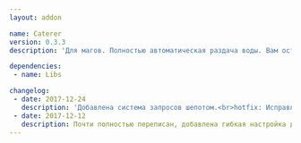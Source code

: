 ```yaml
---
layout: addon

name: Caterer
version: 0.3.3
description: 'Для магов. Полностью автоматическая раздача воды. Вам остается лишь заготовить еду и воду, остальное аддон сделает за вас.<br>Система запросов шепотом:<br>Магу можно послать запрос на конкретное количество воды и еды для Вас. Чтобы это сделать необходимо отправить магу сообщение шепотом:<br>#cat <количество еды> <количество воды>''<br>Примечание:<br>Префикс #cat должен быть обязателен. Так аддон поймет, что это запрос, а не обычное сообщение. В запросе стоит строгий порядок. Вначале указывается еда, затем вода. Обязательно указывать оба параметра.<br>Если вам какой-то предмет не нужен, значит в количестве напишите нуль. Примеры: #cat 20 0 - в обмене вы получите 20 шт. еды. #cat 20 40 - в обмене вы получите 20 шт. еды и 40 шт. воды.'

dependencies:
 - name: Libs

changelog:
 - date: 2017-12-24
   description: 'Добавлена система запросов шепотом.<br>hotfix: Исправлено заполнение обмена несколькими стаками одного предмета.'
 - date: 2017-12-12
   description: Почти полностью переписан, добавлена гибкая настройка для каждого класса.<br>Добавлена зависимость от !Libs.
---
```

